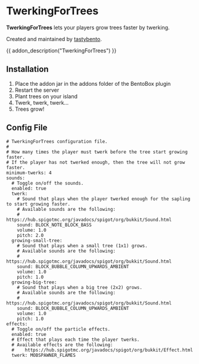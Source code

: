 # TwerkingForTrees

**TwerkingForTrees** lets your players grow trees faster by twerking.

Created and maintained by [tastybento](https://github.com/tastybento).

{{ addon_description("TwerkingForTrees") }}

## Installation

1. Place the addon jar in the addons folder of the BentoBox plugin
2. Restart the server
3. Plant trees on your island
4. Twerk, twerk, twerk...
5. Trees grow!

## Config File

```
# TwerkingForTrees configuration file.
#
# How many times the player must twerk before the tree start growing faster.
# If the player has not twerked enough, then the tree will not grow faster.
minimum-twerks: 4
sounds:
  # Toggle on/off the sounds.
  enabled: true
  twerk:
    # Sound that plays when the player twerked enough for the sapling to start growing faster.
    # Available sounds are the following:
    #    https://hub.spigotmc.org/javadocs/spigot/org/bukkit/Sound.html
    sound: BLOCK_NOTE_BLOCK_BASS
    volume: 1.0
    pitch: 2.0
  growing-small-tree:
    # Sound that plays when a small tree (1x1) grows.
    # Available sounds are the following:
    #    https://hub.spigotmc.org/javadocs/spigot/org/bukkit/Sound.html
    sound: BLOCK_BUBBLE_COLUMN_UPWARDS_AMBIENT
    volume: 1.0
    pitch: 1.0
  growing-big-tree:
    # Sound that plays when a big tree (2x2) grows.
    # Available sounds are the following:
    #    https://hub.spigotmc.org/javadocs/spigot/org/bukkit/Sound.html
    sound: BLOCK_BUBBLE_COLUMN_UPWARDS_AMBIENT
    volume: 1.0
    pitch: 1.0
effects:
  # Toggle on/off the particle effects.
  enabled: true
  # Effect that plays each time the player twerks.
  # Available effects are the following:
  #    https://hub.spigotmc.org/javadocs/spigot/org/bukkit/Effect.html
  twerk: MOBSPAWNER_FLAMES

```
